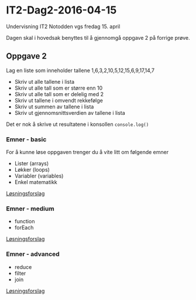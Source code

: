 # IT2-Dag2-2016-04-15
Undervisning IT2 Notodden vgs fredag 15. april

Dagen skal i hovedsak benyttes til å gjennomgå oppgave 2 på forrige prøve.

## Oppgave 2
Lag en liste som inneholder tallene 1,6,3,2,10,5,12,15,6,9,17,14,7
- Skriv ut alle tallene i lista
- Skriv ut alle tall som er større enn 10
- Skriv ut alle tall som er delelig med 2
- Skriv ut tallene i omvendt rekkefølge
- Skriv ut summen av tallene i lista
- Skriv ut gjennomsnittsverdien av tallene i lista

Det er nok å skrive ut resultatene i konsollen ```console.log()```

### Emner - basic
For å kunne løse oppgaven trenger du å vite litt om følgende emner
- Lister (arrays)
- Løkker (loops)
- Variabler (variables)
- Enkel matematikk

[Løsningsforslag](besvarelse/basic.js)

### Emner - medium
- function
- forEach

[Løsningsforslag](besvarelse/medium.js)

### Emner - advanced
- reduce
- filter
- join

[Løsningsforslag](besvarelse/advanced.js)